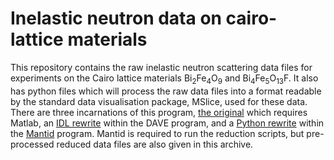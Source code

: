 # Inelastic neutron data on cairo-lattice materials

This repository contains the raw inelastic neutron scattering data files for experiments on the Cairo lattice materials Bi<sub>2</sub>Fe<sub>4</sub>O<sub>9</sub> and Bi<sub>4</sub>Fe<sub>5</sub>O<sub>13</sub>F.
It also has python files which will process the raw data files into a format readable by the standard data visualisation package, MSlice, used for these data. 
There are three incarnations of this program, [the original](http://mslice.isis.rl.ac.uk/Main_Page) which requires Matlab, an [IDL rewrite](https://www.ncnr.nist.gov/dave/download.html) within the DAVE program, and a [Python rewrite](https://mantidproject.github.io/mslice/) within the [Mantid](https://download.mantidproject.org/) program.
Mantid is required to run the reduction scripts, but pre-processed reduced data files are also given in this archive.

